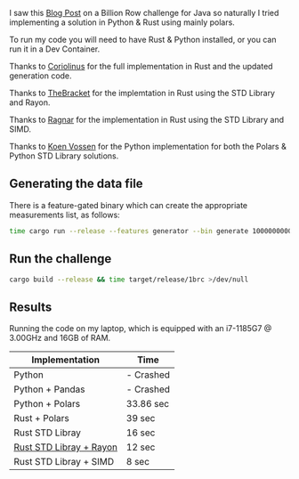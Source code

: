 I saw this [Blog Post](https://www.morling.dev/blog/one-billion-row-challenge/) on a Billion Row challenge for Java so naturally I tried implementing a solution in Python & Rust using mainly polars. 

To run my code you will need to have Rust & Python installed, or you can run it in a Dev Container.

Thanks to [Coriolinus](https://github.com/coriolinus/1brc) for the full implementation in Rust and the updated generation code.

Thanks to [TheBracket](https://github.com/thebracket) for the implemtation in Rust using the STD Library and Rayon.

Thanks to [Ragnar](https://github.com/RagnarGrootKoerkamp/1brc) for the implementation in Rust using the STD Library and SIMD.

Thanks to [Koen Vossen](https://github.com/koenvo) for the Python implementation for both the Polars & Python STD Library solutions.


## Generating the data file

There is a feature-gated binary which can create the appropriate measurements list, as follows:

```sh
time cargo run --release --features generator --bin generate 1000000000
```
 
## Run the challenge

```sh
cargo build --release && time target/release/1brc >/dev/null
```

## Results

Running the code on my laptop, which is equipped with an i7-1185G7 @ 3.00GHz and 16GB of RAM.

| Implementation | Time | 
|----------------|------|
|        Python        |  - Crashed   | sec
|        Python + Pandas        |   - Crashed   |
|        Python + Polars        |   33.86 sec   |
|        Rust + Polars        |   39 sec   |  
|       Rust STD Libray        |   16 sec  |
|      [Rust STD Libray + Rayon](https://github.com/thebracket/one_billion_rows/blob/main/having_fun/src/lib.rs)         |   12 sec  |
| Rust STD Libray + SIMD |  8 sec | [Full Blog](https://curiouscoding.nl/posts/1brc/)|


